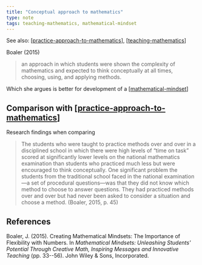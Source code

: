 ```yaml
---
title: "Conceptual approach to mathematics"
type: note
tags: teaching-mathematics, mathematical-mindset
---
```


See also: [[practice-approach-to-mathematics]], [[teaching-mathematics]]

Boaler (2015)
> an approach in which students were shown the complexity of mathematics and expected to think conceptually at all times, choosing, using, and applying methods.

Which she argues is better for development of a [[mathematical-mindset]]

## Comparison with [[practice-approach-to-mathematics]]

Research findings when comparing

> The students who were taught to practice methods over and over in a disciplined school in which there were high levels of “time on task” scored at significantly lower levels on the national mathematics examination than students who practiced much less but were encouraged to think conceptually. One significant problem the students from the traditional school faced in the national examination—a set of procedural questions—was that they did not know which method to choose to answer questions. They had practiced methods over and over but had never been asked to consider a situation and choose a method. (Boaler, 2015, p. 45)

## References

Boaler, J. (2015). Creating Mathematical Mindsets: The Importance of Flexibility with Numbers. In *Mathematical Mindsets: Unleashing Students' Potential Through Creative Math, Inspiring Messages and Innovative Teaching* (pp. 33--56). John Wiley & Sons, Incorporated.



[//begin]: # "Autogenerated link references for markdown compatibility"
[practice-approach-to-mathematics]: practice-approach-to-mathematics "Practice approach to mathematics"
[teaching-mathematics]: teaching-mathematics "Teaching Mathematics"
[mathematical-mindset]: mathematical-mindset "Mathematical Mindset"
[//end]: # "Autogenerated link references"